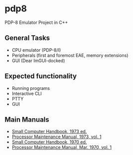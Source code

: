 # pdp8

PDP-8 Emulator Project in C++

## General Tasks

* CPU emulator  (PDP-8/I)
* Peripherals (first and foremost EAE, memory extensions)
* GUI (Dear ImGUI-docked)

## Expected functionality

* Running programs
* Interactive CLI
* PTTY
* GUI

## Main Manuals

* [Small Computer Handbook, 1973 ed.](http://www.vandermark.ch/pdp8/uploads/PDP8/PDP8.Manuals/DEC-S8-OSSCH-A.pdf)
* [Processor Maintenance Manual, 1973, vol. 1](http://www.vandermark.ch/pdp8/uploads/PDP8/PDP8.Manuals/DEC-8E-HR1C-D.pdf)
* [Small Computer Handbook, 1970 ed.](https://bitsavers.org/pdf/dec/pdp8/handbooks/SmallComputerHandbook_1970.pdf)
* [Processor Maintenance Manual, Mar. 1970, vol. 1](https://bitsavers.org/pdf/dec/pdp8/pdp8i/DEC-8I-HR1A-D_8Imaint_Mar70.pdf)
